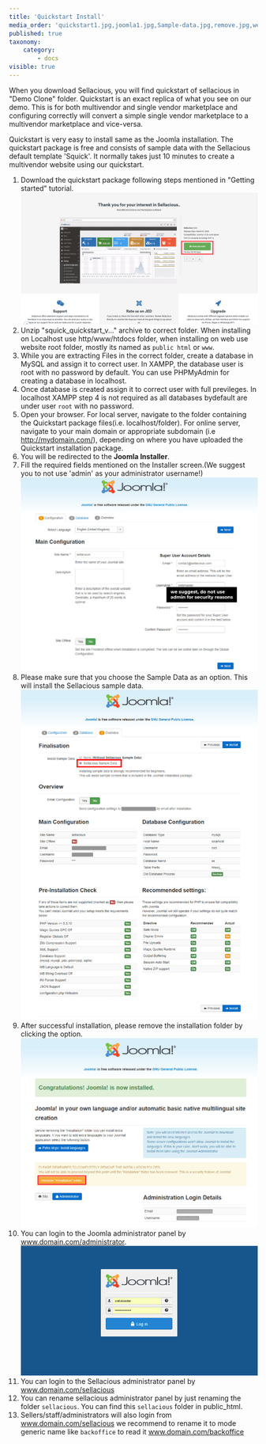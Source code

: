 ```yaml
---
title: 'Quickstart Install'
media_order: 'quickstart1.jpg,joomla1.jpg,Sample-data.jpg,remove.jpg,webmaster.jpg,quickstart.png'
published: true
taxonomy:
    category:
        - docs
visible: true
---
```


When you download Sellacious, you will find quickstart of sellacious in "Demo Clone" folder.
Quickstart is an exact replica of what you see on our demo. This is for both multivendor and single vendor marketplace and configuring correctly will convert a simple single vendor marketplace to a multivendor marketplace and vice-versa. 

Quickstart is very easy to install same as the Joomla installation. The quickstart package is free and consists of sample data with the Sellacious default template 'Squick'. It normally takes just 10 minutes to create a multivendor website using our quickstart.

1. Download the quickstart package following steps mentioned in "Getting started" tutorial.
![](quickstart.png)
2. Unzip "squick_quickstart_v..." archive to correct folder. When installing on Localhost use http/www/htdocs folder, when installing on web use website root folder, mostly its named as `public html` or `www`.
3. While you are extracting Files in the correct folder, create a database in MySQL and assign it to correct user. In XAMPP, the database user is root with no password by default. You can use PHPMyAdmin for creating a database in localhost. 
4. Once database is created assign it to correct user with full previleges. In localhost XAMPP step 4 is not required as all databases bydefault are under user `root` with no password.
5. Open your browser. For local server, navigate to the folder containing the Quickstart package files(i.e. localhost/folder). For online server, navigate to your main domain or appropriate subdomain (i.e http://mydomain.com/), depending on where you have uploaded the Quickstart installation package.
6. You will be redirected to the <strong>Joomla Installer</strong>.
7. Fill the required fields mentioned on the Installer screen.(We suggest you to not use 'admin' as your administrator username!)
![](joomla1.jpg)
8. Please make sure that you choose the Sample Data as an option. This will install the Sellacious sample data.
![](Sample-data.jpg)
9. After successful installation, please remove the installation folder by clicking the option.
![](remove.jpg)
10. You can login to the Joomla administrator panel by www.domain.com/administrator.
![](webmaster.jpg)
11. You can login to the Sellacious administrator panel by www.domain.com/sellacious
12. You can rename sellacious administrator panel by just renaming the folder `sellacious`. You can find this `sellacious` folder in public_html. 
13. Sellers/staff/administrators will also login from www.domain.com/sellacious we recommend to rename it to mode generic name like `backoffice` to read it www.domain.com/backoffice






